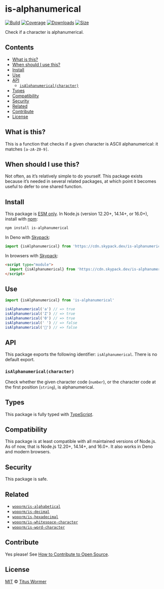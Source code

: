 # is-alphanumerical

[![Build][build-badge]][build]
[![Coverage][coverage-badge]][coverage]
[![Downloads][downloads-badge]][downloads]
[![Size][size-badge]][size]

Check if a character is alphanumerical.

## Contents

- [What is this?](#what-is-this)
- [When should I use this?](#when-should-i-use-this)
- [Install](#install)
- [Use](#use)
- [API](#api)
  - [`isAlphanumerical(character)`](#isalphanumericalcharacter)
- [Types](#types)
- [Compatibility](#compatibility)
- [Security](#security)
- [Related](#related)
- [Contribute](#contribute)
- [License](#license)

## What is this?

This is a function that checks if a given character is ASCII alphanumerical:
it matches `[a-zA-Z0-9]`.

## When should I use this?

Not often, as it’s relatively simple to do yourself.
This package exists because it’s needed in several related packages, at which
point it becomes useful to defer to one shared function.

## Install

This package is [ESM only][esm].
In Node.js (version 12.20+, 14.14+, or 16.0+), install with [npm][]:

```sh
npm install is-alphanumerical
```

In Deno with [Skypack][]:

```js
import {isAlphanumerical} from 'https://cdn.skypack.dev/is-alphanumerical@2?dts'
```

In browsers with [Skypack][]:

```html
<script type="module">
  import {isAlphanumerical} from 'https://cdn.skypack.dev/is-alphanumerical@2?min'
</script>
```

## Use

```js
import {isAlphanumerical} from 'is-alphanumerical'

isAlphanumerical('a') // => true
isAlphanumerical('Z') // => true
isAlphanumerical('0') // => true
isAlphanumerical(' ') // => false
isAlphanumerical('💩') // => false
```

## API

This package exports the following identifier: `isAlphanumerical`.
There is no default export.

### `isAlphanumerical(character)`

Check whether the given character code (`number`), or the character code at the
first position (`string`), is alphanumerical.

## Types

This package is fully typed with [TypeScript][].

## Compatibility

This package is at least compatible with all maintained versions of Node.js.
As of now, that is Node.js 12.20+, 14.14+, and 16.0+.
It also works in Deno and modern browsers.

## Security

This package is safe.

## Related

- [`wooorm/is-alphabetical`](https://github.com/wooorm/is-alphabetical)
- [`wooorm/is-decimal`](https://github.com/wooorm/is-decimal)
- [`wooorm/is-hexadecimal`](https://github.com/wooorm/is-hexadecimal)
- [`wooorm/is-whitespace-character`](https://github.com/wooorm/is-whitespace-character)
- [`wooorm/is-word-character`](https://github.com/wooorm/is-word-character)

## Contribute

Yes please!
See [How to Contribute to Open Source][contribute].

## License

[MIT][license] © [Titus Wormer][author]

<!-- Definitions -->

[build-badge]: https://github.com/wooorm/is-alphanumerical/workflows/main/badge.svg

[build]: https://github.com/wooorm/is-alphanumerical/actions

[coverage-badge]: https://img.shields.io/codecov/c/github/wooorm/is-alphanumerical.svg

[coverage]: https://codecov.io/github/wooorm/is-alphanumerical

[downloads-badge]: https://img.shields.io/npm/dm/is-alphanumerical.svg

[downloads]: https://www.npmjs.com/package/is-alphanumerical

[size-badge]: https://img.shields.io/bundlephobia/minzip/is-alphanumerical.svg

[size]: https://bundlephobia.com/result?p=is-alphanumerical

[npm]: https://docs.npmjs.com/cli/install

[skypack]: https://www.skypack.dev

[license]: license

[author]: https://wooorm.com

[esm]: https://gist.github.com/sindresorhus/a39789f98801d908bbc7ff3ecc99d99c

[typescript]: https://www.typescriptlang.org

[contribute]: https://opensource.guide/how-to-contribute/
